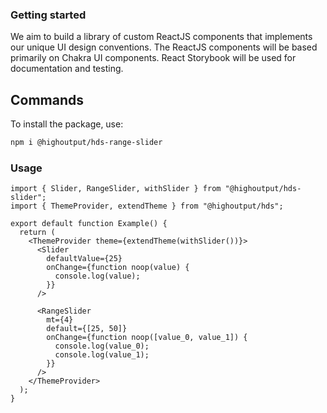 ### Getting started

We aim to build a library of custom ReactJS components that implements our unique UI design conventions. The ReactJS components will be based primarily on Chakra UI components. React Storybook will be used for documentation and testing.

## Commands

To install the package, use:

```bash
npm i @highoutput/hds-range-slider
```

### Usage

```tsx
import { Slider, RangeSlider, withSlider } from "@highoutput/hds-slider";
import { ThemeProvider, extendTheme } from "@highoutput/hds";

export default function Example() {
  return (
    <ThemeProvider theme={extendTheme(withSlider())}>
      <Slider
        defaultValue={25}
        onChange={function noop(value) {
          console.log(value);
        }}
      />

      <RangeSlider
        mt={4}
        default={[25, 50]}
        onChange={function noop([value_0, value_1]) {
          console.log(value_0);
          console.log(value_1);
        }}
      />
    </ThemeProvider>
  );
}
```
